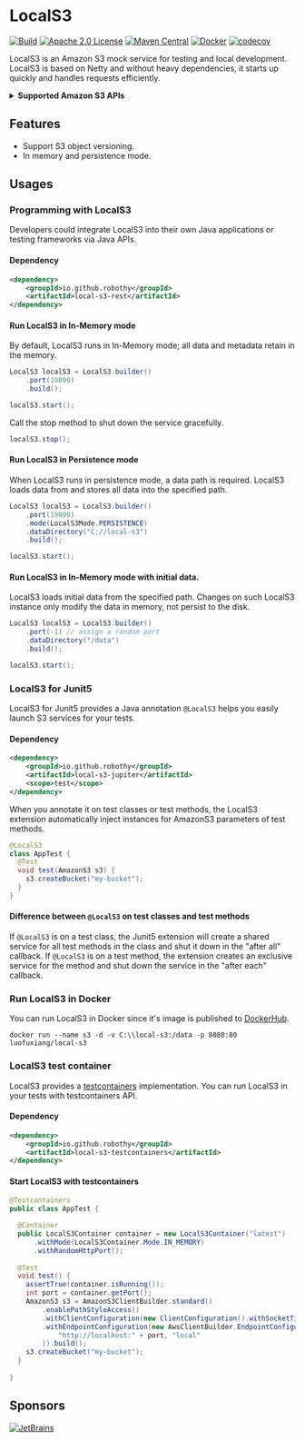 # LocalS3

[![Build](https://github.com/Robothy/local-s3/actions/workflows/build.yml/badge.svg)](https://github.com/Robothy/local-s3/actions/workflows/build.yml)
[![Apache 2.0 License](https://img.shields.io/badge/license-Apache%202.0-green.svg)](https://github.com/robothy/local-s3/blob/main/LICENSE)
[![Maven Central](https://img.shields.io/maven-central/v/io.github.robothy/local-s3-rest.svg)](https://search.maven.org/artifact/io.github.robothy/local-s3-rest/)
[![Docker](https://img.shields.io/badge/docker-%230db7ed.svg?logo=docker&logoColor=white)](https://hub.docker.com/r/luofuxiang/local-s3)
[![codecov](https://codecov.io/gh/Robothy/local-s3/branch/master/graph/badge.svg?token=9YLOKDU03D)](https://codecov.io/gh/Robothy/local-s3)

LocalS3 is an Amazon S3 mock service for testing and local development. LocalS3 is based on Netty
and without heavy dependencies, it starts up quickly and handles requests efficiently.

<details>
<summary><b>Supported Amazon S3 APIs</b></summary>
+ AbortMultipartUpload
+ CopyObject
+ CreateBucket
+ CreateMultipartUpload
+ CompleteMultipartUpload
+ DeleteBucket
+ DeleteBucketEncryption
+ DeleteBucketPolicy
+ DeleteBucketReplication
+ DeleteBucketTagging
+ DeleteObject
+ DeleteObjects
+ DeleteObjectTagging
+ GetObject
+ GetObjectTagging
+ GetBucketAcl
+ GetBucketEncryption
+ GetBucketPolicy
+ GetBucketReplication
+ GetBucketVersioning
+ GetBucketTagging
+ GetBucketLocation
+ HeadBucket
+ HeadObject
+ ListBuckets
+ ListObjects
+ ListObjectVersions
+ ListParts
+ PutBucketAcl
+ PutBucketEncryption
+ PutBucketPolicy
+ PutBucketReplication
+ PutBucketVersioning
+ PutBucketTagging
+ PutObject
+ PutObjectTagging
+ UploadPart

</details>


## Features

+ Support S3 object versioning.
+ In memory and persistence mode.

## Usages

### Programming with LocalS3

Developers could integrate LocalS3 into their own Java applications or testing frameworks via Java APIs.

#### Dependency

```xml
<dependency>
    <groupId>io.github.robothy</groupId>
    <artifactId>local-s3-rest</artifactId>
</dependency>
```
#### Run LocalS3 in In-Memory mode

By default, LocalS3 runs in In-Memory mode; all data and metadata retain in the memory.

```java
LocalS3 localS3 = LocalS3.builder()
    .port(19090)
    .build();

localS3.start();
```

Call the stop method to shut down the service gracefully.

```java
localS3.stop();
```


#### Run LocalS3 in Persistence mode

When LocalS3 runs in persistence mode, a data path is required. LocalS3 loads data from and stores all data into 
the specified path.

```java
LocalS3 localS3 = LocalS3.builder()
    .port(19090)
    .mode(LocalS3Mode.PERSISTENCE)
    .dataDirectory("C://local-s3")
    .build();

localS3.start();
```

#### Run LocalS3 in In-Memory mode with initial data.

LocalS3 loads initial data from the specified path. Changes on such LocalS3 instance only modify the
data in memory, not persist to the disk.

```java
LocalS3 localS3 = LocalS3.builder()
    .port(-1) // assign a random port
    .dataDirectory("/data")
    .build();

localS3.start();
```

### LocalS3 for Junit5

LocalS3 for Junit5 provides a Java annotation `@LocalS3` helps you easily launch S3 services for your tests.

#### Dependency

```xml
<dependency>
    <groupId>io.github.robothy</groupId>
    <artifactId>local-s3-jupiter</artifactId>
    <scope>test</scope>
</dependency>
```

When you annotate it on test classes or test methods, the LocalS3 extension automatically inject instances
for AmazonS3 parameters of test methods.

```java
@LocalS3
class AppTest {
  @Test
  void test(AmazonS3 s3) {
    s3.createBucket("my-bucket");
  }
}
```

#### Difference between `@LocalS3` on test classes and test methods

If `@LocalS3` is on a test class, the Junit5 extension will create a shared service for all test methods in the class
and shut it down in the "after all" callback.
If `@LocalS3` is on a test method, the extension creates an exclusive service for the method and shut down the
service in the "after each" callback.

### Run LocalS3 in Docker

You can run LocalS3 in Docker since it's image is published to [DockerHub](https://hub.docker.com/r/luofuxiang/local-s3).

```shell
docker run --name s3 -d -v C:\\local-s3:/data -p 8080:80 luofuxiang/local-s3
```

### LocalS3 test container

LocalS3 provides a [testcontainers](https://www.testcontainers.org/) implementation. You can run LocalS3 in your tests 
with testcontainers API.

#### Dependency

```xml
<dependency>
    <groupId>io.github.robothy</groupId>
    <artifactId>local-s3-testcontainers</artifactId>
</dependency>
```

#### Start LocalS3 with testcontainers

```java
@Testcontainers
public class AppTest {

  @Container
  public LocalS3Container container = new LocalS3Container("latest")
      .withMode(LocalS3Container.Mode.IN_MEMORY)
      .withRandomHttpPort();
  
  @Test
  void test() {
    assertTrue(container.isRunning());
    int port = container.getPort();
    AmazonS3 s3 = AmazonS3ClientBuilder.standard()
        .enablePathStyleAccess()
        .withClientConfiguration(new ClientConfiguration().withSocketTimeout(1000).withConnectionTimeout(1000))
        .withEndpointConfiguration(new AwsClientBuilder.EndpointConfiguration(
            "http://localhost:" + port, "local"
        )).build();
    s3.createBucket("my-bucket");
  }
  
}
```

## Sponsors

[![JetBrains](https://resources.jetbrains.com/storage/products/company/brand/logos/jb_beam.svg)](https://jb.gg/OpenSourceSupport)


